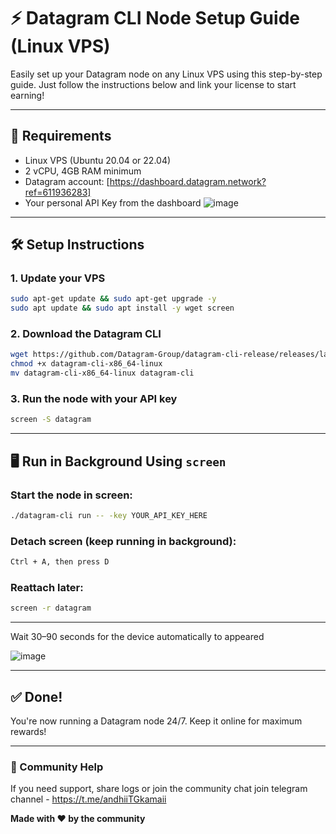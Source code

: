 
# ⚡ Datagram CLI Node Setup Guide (Linux VPS)

Easily set up your Datagram node on any Linux VPS using this step-by-step guide. Just follow the instructions below and link your license to start earning!

---

## 🧰 Requirements

- Linux VPS (Ubuntu 20.04 or 22.04)
- 2 vCPU, 4GB RAM minimum
- Datagram account: [https://dashboard.datagram.network?ref=611936283]
- Your personal API Key from the dashboard 
![image](https://github.com/user-attachments/assets/bcd084da-a420-46b7-9f07-683d2f862aca)

---

## 🛠️ Setup Instructions

### 1. Update your VPS
```bash
sudo apt-get update && sudo apt-get upgrade -y
sudo apt update && sudo apt install -y wget screen
```

### 2. Download the Datagram CLI
```bash
wget https://github.com/Datagram-Group/datagram-cli-release/releases/latest/download/datagram-cli-x86_64-linux
chmod +x datagram-cli-x86_64-linux
mv datagram-cli-x86_64-linux datagram-cli
```

### 3. Run the node with your API key
```bash
screen -S datagram
```

---

## 🖥️ Run in Background Using `screen`

### Start the node in screen:
```bash
./datagram-cli run -- -key YOUR_API_KEY_HERE
```

### Detach screen (keep running in background):
```bash
Ctrl + A, then press D
```

### Reattach later:
```bash
screen -r datagram
```

---

Wait 30–90 seconds for the device automatically  to appeared

![image](https://github.com/user-attachments/assets/6d069bd4-d3a4-41aa-bc46-d2b5b2fc02ce)

---

## ✅ Done!

You're now running a Datagram node 24/7. Keep it online for maximum rewards!

---

### 💬 Community Help

If you need support, share logs or join the community chat join telegram channel - https://t.me/andhiiTGkamaii

**Made with ❤️ by the community**
